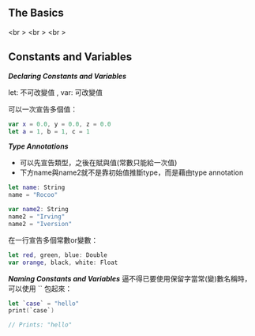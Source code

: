 The Basics
----------
<br \>
<br \>
<br \>

Constants and Variables
----------
***Declaring Constants and Variables***

let: 不可改變值 , var: 可改變值

可以一次宣告多個值：
```swift
var x = 0.0, y = 0.0, z = 0.0
let a = 1, b = 1, c = 1
```

***Type Annotations***
* 可以先宣告類型，之後在賦與值(常數只能給一次值)
* 下方name與name2就不是靠初始值推斷type，而是藉由type annotation
```swift
let name: String
name = "Rocoo"

var name2: String
name2 = "Irving"
name2 = "Iversion"
```

在一行宣告多個常數or變數：
```swift
let red, green, blue: Double
var orange, black, white: Float
```

***Naming Constants and Variables***
逼不得已要使用保留字當常(變)數名稱時，可以使用 `` 包起來：
```swift
let `case` = "hello"
print(`case`)

// Prints: "hello"
```


